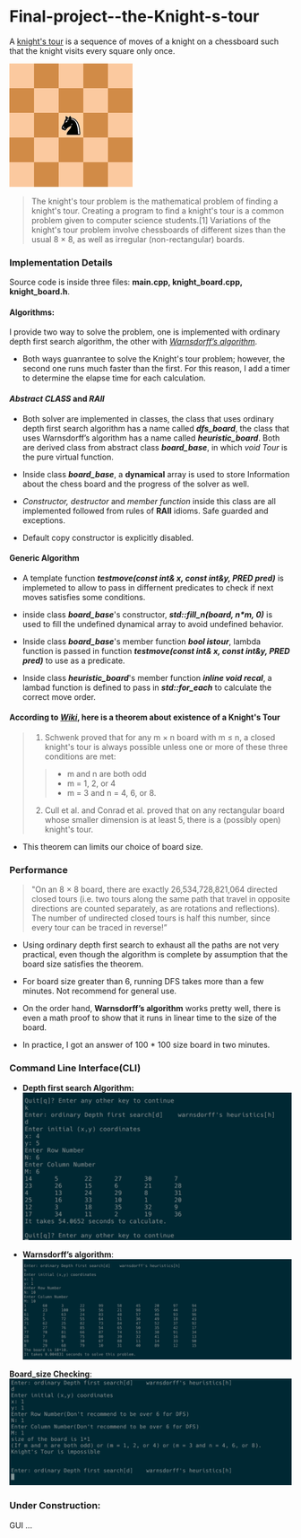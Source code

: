 # Final-project--the-Knight-s-tour
A [knight's tour](https://en.wikipedia.org/wiki/Knight%27s_tour) is a sequence of moves of a knight on a chessboard such that the knight visits every square only once. 

![knight's tour](https://github.com/Haths/Final-project--the-Knight-s-tour/blob/master/illustration/Knights-Tour-Animation.gif)  
>The knight's tour problem is the mathematical problem of finding a knight's tour. Creating a program to find a knight's tour is a common problem given to computer science students.[1] Variations of the knight's tour problem involve chessboards of different sizes than the usual 8 × 8, as well as irregular (non-rectangular) boards.



### Implementation Details
Source code is inside three files: **main.cpp, knight_board.cpp, knight_board.h**.

####  Algorithms:
I provide two way to solve the problem, one is implemented with ordinary depth first search algorithm, the other with [_Warnsdorff’s algorithm_](http://www.geeksforgeeks.org/warnsdorffs-algorithm-knights-tour-problem/).

* Both ways guanrantee to solve the Knight's tour problem; however, the second one runs much faster than the first.
For this reason, I add a timer to determine the elapse time for each calculation.

#### **_Abstract CLASS_** and **_RAII_**

* Both solver are implemented in classes, the class that uses ordinary depth first search algorithm has a name called **_dfs_board_**, the class that uses Warnsdorff’s algorithm has a name called **_heuristic_board_**.
Both are derived class from abstract class **_board_base_**, in which _void Tour_ is the pure virtual function. 

* Inside class **_board_base_**, a **dynamical** array is used to store Information about the chess board and the progress of the solver as well. 

* _Constructor, destructor_ and _member function_ inside this class are all implemented followed from rules of **RAII** idioms. Safe guarded and exceptions.

* Default copy constructor is explicitly disabled.

#### Generic Algorithm

* A template function **_testmove(const int& x, const int&y, PRED pred)_** is implemeted to allow to pass in differnent predicates to check if next moves satisfies some conditions.

* inside class **_board_base_**'s constructor, **_std::fill_n(board, n*m, 0)_** is used to fill the undefined dynamical array to avoid undefined behavior.

* Inside class **_board_base_**'s member function **_bool istour_**, lambda function is passed in function **_testmove(const int& x, const int&y, PRED pred)_** to use as a predicate.

* Inside class **_heuristic_board_**'s member function **_inline void recal_**, a lambad function is defined to pass in **_std::for_each_** to calculate the correct move order.


#### According to [_Wiki_](https://en.wikipedia.org/wiki/Knight%27s_tour), here is a theorem about existence of a Knight's Tour
>1. Schwenk proved that for any m × n board with m ≤ n, a closed knight's tour is always possible unless one or more of these three conditions are met:
  >>* m and n are both odd
  >>* m = 1, 2, or 4
  >>* m = 3 and n = 4, 6, or 8.
>2. Cull et al. and Conrad et al. proved that on any rectangular board whose smaller dimension is at least 5, there is a (possibly open) knight's tour.
* This theorem can limits our choice of board size.

### Performance
>"On an 8 × 8 board, there are exactly 26,534,728,821,064 directed closed tours (i.e. two tours along the same path that travel in opposite directions are counted separately, as are rotations and reflections). The number of undirected closed tours is half this number, since every tour can be traced in reverse!”

* Using ordinary depth first search to exhaust all the paths are not very practical, even though the algorithm is complete by assumption that the board size satisfies the theorem.

* For board size greater than 6, running DFS takes more than a few minutes. Not recommend for general use.

* On the order hand, **Warnsdorff’s algorithm** works pretty well, there is even a math proof to show that it runs in linear time to the size of the board.

* In practice, I got an answer of 100 * 100 size board in two minutes.

### Command Line Interface(CLI)
* **Depth first search Algorithm:**
![cli-exsearch](https://github.com/Haths/Final-project--the-Knight-s-tour/blob/master/illustration/DFS.png)

* **Warnsdorff’s algorithm**:
![cli-check](https://github.com/Haths/Final-project--the-Knight-s-tour/blob/master/illustration/heuristic.png)

**Board_size Checking**:
![cli-tour1](https://github.com/Haths/Final-project--the-Knight-s-tour/blob/master/illustration/safe_guard.png)



### Under Construction:
GUI  ...
